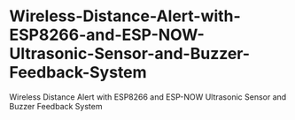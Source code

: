 # Wireless-Distance-Alert-with-ESP8266-and-ESP-NOW-Ultrasonic-Sensor-and-Buzzer-Feedback-System
Wireless Distance Alert with ESP8266 and  ESP-NOW  Ultrasonic Sensor and Buzzer Feedback System
